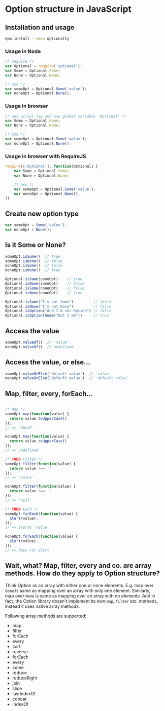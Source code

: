 # Option structure in JavaScript

## Installation and usage

```bash
npm install --save optionally
```

### Usage in Node

```javascript
/* require */
var Optional = require('optional');
var Some = Optional.Some;
var None = Optional.None;

/* use */
var someOpt = Optional.Some('value');
var noneOpt = Optional.None();
```

### Usage in browser

```javascript
/* add script tag and use global variable 'Optional' */
var Some = Optional.Some;
var None = Optional.None;

/* use */
var someOpt = Optional.Some('value');
var noneOpt = Optional.None();
```

### Usage in browser with RequireJS

```javascript
require(['Optional'], function(Optional) {
    var Some = Optional.Some;
    var None = Optional.None;

    /* use */
    var someOpt = Optional.Some('value');
    var noneOpt = Optional.None();
})
```

## Create new option type

```javascript
var someOpt = Some('value');
var noneOpt = None();
```

## Is it Some or None?

```javascript
someOpt.isSome()  // true
someOpt.isNone()  // false
noneOpt.isSome()  // false
noneOpt.isNone()  // true

Optional.isSome(someOpt)    // true
Optional.isNone(someOpt)    // false
Optional.isSome(noneOpt)    // false
Optional.isNone(noneOpt)    // true

Optional.isSome("I'm not Some")         // false
Optional.isNone("I'm not None")         // false
Optional.isOption("And I'm not Option") // false
Optional.isOption(Some("But I am"))     // true
```

## Access the value

```javascript
someOpt.valueOf()  // 'value'
noneOpt.valueOf()  // undefined
```

## Access the value, or else...

```javascript
someOpt.valueOrElse('default value')  // 'value'
noneOpt.valueOrElse('default value')  // 'default value'
```

## Map, filter, every, forEach...

```javascript

/* Map */
someOpt.map(function(value) {
  return value.toUpperCase()
});
// => 'VALUE'

noneOpt.map(function(value) {
  return value.toUpperCase()
});
// => undefined

/* TODO Filter */
someOpt.filter(function(value) {
  return value !== ''
});
// => 'value'

noneOpt.filter(function(value) {
  return value !== ''
});
// => 'null'

/* TODO Each */
someOpt.forEach(function(value) {
  alert(value);
});
// => alerts 'value'

noneOpt.forEach(function(value) {
  alert(value);
});
// => does not alert

```

## Wait, what? Map, filter, every and co. are array methods. How do they apply to Option structure?

Think Option as an array with either one or none elements. E.g. map over `Some` is same as mapping over an array with only one element. Similarly, map over `None` is same as mapping over an array with no elements. And in fact, the Option library doesn't implement its own `map`, `filter` etc. methods, instead it uses native array methods.

Following array methods are supported:

* map
* filter
* forEach
* every
* sort
* reverse
* forEach
* every
* some
* reduce
* reduceRight
* join
* slice
* lastIndexOf
* concat
* indexOf